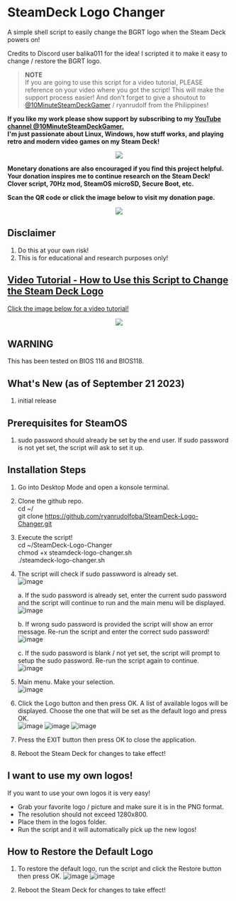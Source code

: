 # SteamDeck Logo Changer

A simple shell script to easily change the BGRT logo when the Steam Deck powers on!

Credits to Discord user balika011 for the idea! I scripted it to make it easy to change / restore the BGRT logo.

> **NOTE**\
> If you are going to use this script for a video tutorial, PLEASE reference on your video where you got the script! This will make the support process easier!
> And don't forget to give a shoutout to [@10MinuteSteamDeckGamer](https://www.youtube.com/@10MinuteSteamDeckGamer/) / ryanrudolf from the Philippines!
>

<b> If you like my work please show support by subscribing to my [YouTube channel @10MinuteSteamDeckGamer.](https://www.youtube.com/@10MinuteSteamDeckGamer/) </b> <br>
<b> I'm just passionate about Linux, Windows, how stuff works, and playing retro and modern video games on my Steam Deck! </b>
<p align="center">
<a href="https://www.youtube.com/@10MinuteSteamDeckGamer/"> <img src="https://github.com/ryanrudolfoba/SteamDeck-Logo-Changer/blob/main/10minute.png"/> </a>
</p>

<b>Monetary donations are also encouraged if you find this project helpful. Your donation inspires me to continue research on the Steam Deck! Clover script, 70Hz mod, SteamOS microSD, Secure Boot, etc.</b>

<b>Scan the QR code or click the image below to visit my donation page.</b>

<p align="center">
<a href="https://www.paypal.com/donate/?business=VSMP49KYGADT4&no_recurring=0&item_name=Your+donation+inspires+me+to+continue+research+on+the+Steam+Deck%21%0AClover+script%2C+70Hz+mod%2C+SteamOS+microSD%2C+Secure+Boot%2C+etc.%0A%0A&currency_code=CAD"> <img src="https://github.com/ryanrudolfoba/SteamDeck-Clover-dualboot/blob/main/QRCode.png"/> </a>
</p>

## Disclaimer
1. Do this at your own risk!
2. This is for educational and research purposes only!

## [Video Tutorial - How to Use this Script to Change the Steam Deck Logo](https://youtu.be/-pBlEceVZs8)
[Click the image below for a video tutorial!](https://youtu.be/-pBlEceVZs8)
</b>
<p align="center">
<a href="https://youtu.be/-pBlEceVZs8"> <img src="https://github.com/ryanrudolfoba/SteamDeck-Logo-Changer/blob/main/banner.png"/> </a>
</p>

## WARNING
This has been tested on BIOS 116 and BIOS118.

## What's New (as of September 21 2023)
1. initial release

## Prerequisites for SteamOS
1. sudo password should already be set by the end user. If sudo password is not yet set, the script will ask to set it up.

## Installation Steps
1. Go into Desktop Mode and open a konsole terminal.
2. Clone the github repo. \
   cd ~/ \
   git clone https://github.com/ryanrudolfoba/SteamDeck-Logo-Changer.git
3. Execute the script! \
   cd ~/SteamDeck-Logo-Changer \
   chmod +x steamdeck-logo-changer.sh \
   ./steamdeck-logo-changer.sh
   
4. The script will check if sudo passwword is already set.\
![image](https://github.com/ryanrudolfoba/SteamDeck-Logo-Changer/assets/98122529/1180b8a2-3c98-47ef-8fb1-1adc1f5ed470)

   a. If the sudo password is already set, enter the current sudo password and the script will continue to run and the main menu will be displayed. \
   ![image](https://github.com/ryanrudolfoba/SteamDeck-Logo-Changer/assets/98122529/004395f6-d69b-48d2-9a8a-b9621668901b)

   b. If wrong sudo password is provided the script will show an error message. Re-run the script and enter the correct sudo password!\
   ![image](https://github.com/ryanrudolfoba/SteamDeck-Logo-Changer/assets/98122529/9566eb35-174b-43d5-b203-00ec3954db76)
         
   c. If the sudo password is blank / not yet set, the script will prompt to setup the sudo password. Re-run the script again to continue.\
   ![image](https://github.com/ryanrudolfoba/SteamDeck-Logo-Changer/assets/98122529/1cf6bb68-f9c8-48b0-91ec-ef75d1ddd9ea)


6. Main menu. Make your selection.\
![image](https://github.com/ryanrudolfoba/SteamDeck-Logo-Changer/assets/98122529/4717ac87-82cf-4fad-872f-7688953b4865)

7. Click the Logo button and then press OK. A list of available logos will be displayed. Choose the one that will be set as the default logo and press OK. \
![image](https://github.com/ryanrudolfoba/SteamDeck-Logo-Changer/assets/98122529/4075909c-6a8d-4242-be83-e70f217d4e7f)
![image](https://github.com/ryanrudolfoba/SteamDeck-Logo-Changer/assets/98122529/75161f11-3e21-4f35-89b0-dbdf7a161dcc)
![image](https://github.com/ryanrudolfoba/SteamDeck-Logo-Changer/assets/98122529/7368f6ac-25f3-40a8-af47-bb8c00c076e5)

     
8. Press the EXIT button then press OK to close the application.
9. Reboot the Steam Deck for changes to take effect! 

## I want to use my own logos!
If you want to use your own logos it is very easy!
* Grab your favorite logo / picture and make sure it is in the PNG format.
* The resolution should not exceed 1280x800.
* Place them in the logos folder.
* Run the script and it will automatically pick up the new logos!

## How to Restore the Default Logo
1. To restore the default logo, run the script and click the Restore button then press OK.
![image](https://github.com/ryanrudolfoba/SteamDeck-Logo-Changer/assets/98122529/b97ed3f0-dfca-4e37-b2be-5c0082e1caa5)
![image](https://github.com/ryanrudolfoba/SteamDeck-Logo-Changer/assets/98122529/fdf7a89b-628d-4470-9144-9389a5f9d754)

2. Reboot the Steam Deck for changes to take effect!
